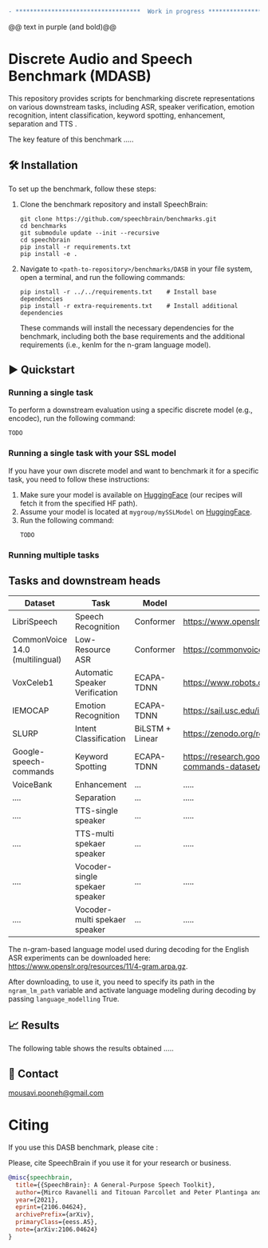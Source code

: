
```diff
- ***********************************  Work in progress ***********************************
```
@@ text in purple (and bold)@@
# Discrete Audio and Speech Benchmark (MDASB)
This repository provides scripts for benchmarking discrete representations on various downstream tasks, including ASR, speaker verification, emotion recognition, intent classification, keyword spotting, enhancement, separation and TTS .

The key feature of this benchmark .....



## 🛠️️ Installation

To set up the benchmark, follow these steps:


1. Clone the benchmark repository and install SpeechBrain:
   ```shell
   git clone https://github.com/speechbrain/benchmarks.git
   cd benchmarks
   git submodule update --init --recursive
   cd speechbrain
   pip install -r requirements.txt
   pip install -e .
   ```

2. Navigate to `<path-to-repository>/benchmarks/DASB` in your file system, open a terminal, and run the following commands:

   ```shell
   pip install -r ../../requirements.txt    # Install base dependencies
   pip install -r extra-requirements.txt    # Install additional dependencies
   ```

   These commands will install the necessary dependencies for the benchmark, including both the base requirements and the additional requirements (i.e., kenlm for the n-gram language model).


## ▶️ Quickstart

### Running a single task

To perform a downstream evaluation using a specific discrete  model (e.g., encodec), run the following command:
   ```
   TODO
   ```

### Running a single task with your SSL model

If you have your own discrete model and want to benchmark it for a specific task, you need to follow these instructions:

1. Make sure your model is available on [HuggingFace](https://huggingface.co/) (our recipes will fetch it from the specified HF path).
2. Assume your model is located at `mygroup/mySSLModel` on [HuggingFace](https://huggingface.co/).
3. Run the following command:
   ```
   TODO
   ```

### Running multiple tasks



## Tasks and downstream heads

| Dataset | Task                                      | Model | Dataset Download                                         |
|----------|------------------------------------------|-----------------------|----------------------------------------------------------|
| LibriSpeech |  Speech Recognition                         | Conformer           | https://www.openslr.org/12                               |
| CommonVoice 14.0 (multilingual) |  Low-Resource  ASR             | Conformer              | https://commonvoice.mozilla.org/en/datasets                       |
| VoxCeleb1 |  Automatic Speaker Verification | ECAPA-TDNN          | https://www.robots.ox.ac.uk/~vgg/data/voxceleb/vox1.html |
|  IEMOCAP | Emotion Recognition             | ECAPA-TDNN          | https://sail.usc.edu/iemocap/                            |
| SLURP | Intent Classification              | BiLSTM + Linear     | https://zenodo.org/record/4274930                        |
|Google-speech-commands | Keyword Spotting |      ECAPA-TDNN        |https://research.google/blog/launching-the-speech-commands-dataset/ |
|VoiceBank | Enhancement |      ...       |..... |
|.... | Separation |      ...       |..... |
|.... | TTS-single speaker |      ...       |..... |
|.... | TTS-multi spekaer speaker |      ...       |..... |
|.... | Vocoder-single spekaer speaker |      ...       |..... |
|.... | Vocoder-multi spekaer speaker |      ...       |..... |





The n-gram-based language model used during decoding for the English ASR experiments can be downloaded here: https://www.openslr.org/resources/11/4-gram.arpa.gz.

After downloading, to use it, you need to specify its path in the `ngram_lm_path` variable and activate language modeling during decoding by passing `language_modelling` True.

## 📈️ Results

The following table shows the results obtained .....


## 📧 Contact

[mousavi.pooneh@gmail.com](mailto:mousavi.pooneh@gmail.com)

# **Citing**
If you use this DASB benchmark, please cite :


Please, cite SpeechBrain if you use it for your research or business.

```bibtex
@misc{speechbrain,
  title={{SpeechBrain}: A General-Purpose Speech Toolkit},
  author={Mirco Ravanelli and Titouan Parcollet and Peter Plantinga and Aku Rouhe and Samuele Cornell and Loren Lugosch and Cem Subakan and Nauman Dawalatabad and Abdelwahab Heba and Jianyuan Zhong and Ju-Chieh Chou and Sung-Lin Yeh and Szu-Wei Fu and Chien-Feng Liao and Elena Rastorgueva and François Grondin and William Aris and Hwidong Na and Yan Gao and Renato De Mori and Yoshua Bengio},
  year={2021},
  eprint={2106.04624},
  archivePrefix={arXiv},
  primaryClass={eess.AS},
  note={arXiv:2106.04624}
}
```
